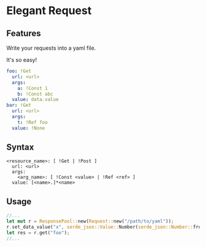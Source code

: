 # Elegant Request
## Features
Write your requests into a yaml file.

It's so easy!

```yaml
foo: !Get
  url: <url>
  args:
    a: !Const 1
    b: !Const abc
  value: data.value
bar: !Get
  url: <url>
  args:
    t: !Ref foo
  value: !None
```
## Syntax
```
<resource_name>: [ !Get | !Post ]
  url: <url>
  args:
    <arg_name>: [ !Const <value> | !Ref <ref> ]
  value: [<name>.]*<name>
```
## Usage
```rust
//...
let mut r = ResponsePool::new(Request::new("/path/to/yaml"));
r.set_data_value("x", serde_json::Value::Number(serde_json::Number::from(123)));
let res = r.get("foo");
//...
```